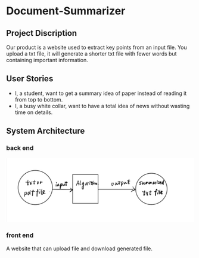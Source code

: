 # Document-Summarizer
## Project Discription
Our product is a website used to extract key points from an input file. You upload a txt file, it will generate a shorter txt file with fewer words but containing important information.
## User Stories
* I, a student, want to get a summary idea of paper instead of reading it from top to bottom.
* I, a busy white collar, want to have a total idea of news without wasting time on details.
## System Architecture
### back end
<div align=center><img src="https://github.com/ZhaoPeixi627/Document-Summarizer/blob/master/sys_arc.jpg"/></div>

### front end
A website that can upload file and download generated file.

